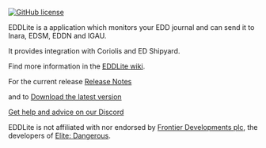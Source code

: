 [![GitHub license](https://img.shields.io/badge/license-Apache%202-blue.svg)](https://raw.githubusercontent.com/EDDiscovery/EDDiscovery/master/LICENSE.md)

EDDLite is a application which monitors your EDD journal and can send it to Inara, EDSM, EDDN and IGAU.

It provides integration with Coriolis and ED Shipyard.

Find more information in the [EDDLite wiki](https://github.com/EDDLite/EDDLite/wiki).

For the current release [Release Notes](https://github.com/EDDLite/EDDLite/releases)

and to [Download the latest version](https://github.com/EDDLite/EDDLite/releases/latest)

[Get help and advice on our Discord](https://discord.gg/uBq3UHq)

EDDLite is not affiliated with nor endorsed by [Frontier Developments plc](http://frontier.co.uk/), the developers of [Elite: Dangerous](https://www.elitedangerous.com/).
